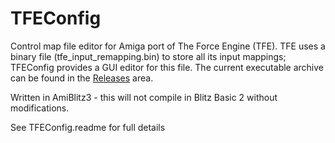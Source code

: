 # TFEConfig
Control map file editor for Amiga port of The Force Engine (TFE). TFE uses a binary file (tfe_input_remapping.bin) to store all its input mappings; TFEConfig provides a GUI editor for this file. The current executable archive can be found in the [Releases](https://github.com/daedalus2097/tfeconfig/releases/latest) area.

Written in AmiBlitz3 - this will not compile in Blitz Basic 2 without modifications.

See TFEConfig.readme for full details
